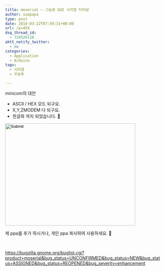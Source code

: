 ```yaml
---
title: moserial – 그놈용 GUI 시리얼 터미널
author: suapapa
type: post
date: 2010-03-22T07:59:31+00:00
url: /p=454
dsq_thread_id:
  - 724526110
aktt_notify_twitter:
  - no
categories:
  - Application
  - Arduino
tags:
  - 시리얼
  - 우분투

---
```

minicom의 대안

  * ASCII / HEX 모드 되구요.
  * X,Y,ZMODEM 다 되구요.
  * 한글화 까지 되었습니다. 🙂

<input width="420" type="image" height="330" src="https://asset.homin.dev/blog/image/moserial.webp" /> 

제 ppa를 추가 하시거나, 개인 ppa 복사하여 사용하세요. 🙂

 

https://bugzilla.gnome.org/buglist.cgi?product=moserial&bug_status=UNCONFIRMED&bug_status=NEW&bug_status=ASSIGNED&bug_status=REOPENED&bug_severity=enhancement